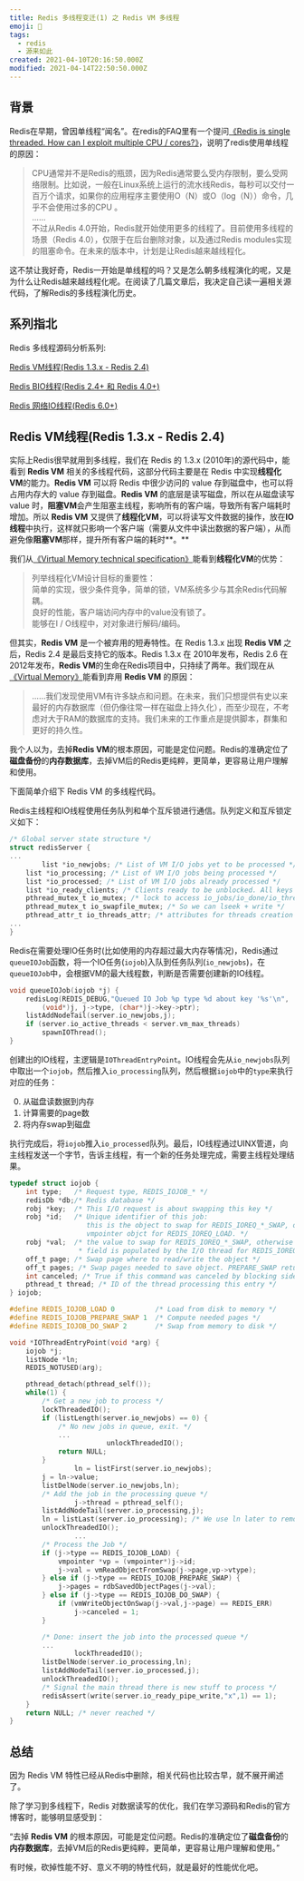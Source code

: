 ```yaml
---
title: Redis 多线程变迁(1) 之 Redis VM 多线程
emoji: 👻
tags: 
  - redis
  - 源来如此
created: 2021-04-10T20:16:50.000Z
modified: 2021-04-14T22:50:50.000Z
---
```


## 背景

Redis在早期，曾因单线程“闻名”。在redis的FAQ里有一个提问[《Redis is single threaded. How can I exploit multiple CPU / cores?》](https://redis.io/topics/faq#redis-is-single-threaded-how-can-i-exploit-multiple-cpu--cores)，说明了redis使用单线程的原因：

> CPU通常并不是Redis的瓶颈，因为Redis通常要么受内存限制，要么受网络限制。比如说，一般在Linux系统上运行的流水线Redis，每秒可以交付一百万个请求，如果你的应用程序主要使用O（N）或O（log（N））命令，几乎不会使用过多的CPU 。<br/>
......<br/>
不过从Redis 4.0开始，Redis就开始使用更多的线程了。目前使用多线程的场景（Redis 4.0），仅限于在后台删除对象，以及通过Redis modules实现的阻塞命令。在未来的版本中，计划是让Redis越来越线程化。

这不禁让我好奇，Redis一开始是单线程的吗？又是怎么朝多线程演化的呢，又是为什么让Redis越来越线程化呢。在阅读了几篇文章后，我决定自己读一遍相关源代码，了解Redis的多线程演化历史。

## 系列指北

Redis 多线程源码分析系列:

[Redis VM线程(Redis 1.3.x - Redis 2.4)](https://insutanto.net/code-notes/2021-04/read-redis-code/vm-thread-in-redis)

[Redis BIO线程(Redis 2.4+ 和 Redis 4.0+)](https://insutanto.net/code-notes/2021-04/read-redis-code/bio-thread-in-redis)

[Redis 网络IO线程(Redis 6.0+)](https://insutanto.net/code-notes/2021-04/read-redis-code/network-io-thread-in-redis)

## Redis VM线程(Redis 1.3.x - Redis 2.4)

实际上Redis很早就用到多线程，我们在 Redis 的 1.3.x (2010年)的源代码中，能看到 **Redis VM** 相关的多线程代码，这部分代码主要是在 Redis 中实现**线程化VM**的能力。**Redis VM** 可以将 Redis 中很少访问的 value 存到磁盘中，也可以将占用内存大的 value 存到磁盘。**Redis VM** 的底层是读写磁盘，所以在从磁盘读写 value 时，**阻塞VM**会产生阻塞主线程，影响所有的客户端，导致所有客户端耗时增加。所以 **Redis VM** 又提供了**线程化VM**，可以将读写文件数据的操作，放在**IO线程**中执行，这样就只影响一个客户端（需要从文件中读出数据的客户端），从而避免像**阻塞VM**那样，提升所有客户端的耗时**。**

我们从[《Virtual Memory technical specification》](https://redis.io/topics/internals-vm)能看到**线程化VM**的优势：

> 列举线程化VM设计目标的重要性：<br/>
简单的实现，很少条件竞争，简单的锁，VM系统多少与其余Redis代码解耦。<br/>
良好的性能，客户端访问内存中的value没有锁了。<br/>
能够在I / O线程中，对对象进行解码/编码。<br/>

但其实，**Redis VM** 是一个被弃用的短寿特性。在 Redis 1.3.x 出现 **Redis VM** 之后，Redis 2.4 是最后支持它的版本。Redis 1.3.x 在 2010年发布，Redis 2.6 在 2012年发布，**Redis  VM**的生命在Redis项目中，只持续了两年。我们现在从[《Virtual Memory》](https://redis.io/topics/virtual-memory)能看到弃用 **Redis VM** 的原因：

> ……我们发现使用VM有许多缺点和问题。在未来，我们只想提供有史以来最好的内存数据库（但仍像往常一样在磁盘上持久化），而至少现在，不考虑对大于RAM的数据库的支持。我们未来的工作重点是提供脚本，群集和更好的持久性。

我个人以为，去掉**Redis VM**的根本原因，可能是定位问题。Redis的准确定位了**磁盘备份**的**内存数据库**，去掉VM后的Redis更纯粹，更简单，更容易让用户理解和使用。

下面简单介绍下 Redis VM 的多线程代码。

Redis主线程和IO线程使用任务队列和单个互斥锁进行通信。队列定义和互斥锁定义如下：

```c
/* Global server state structure */
struct redisServer {
...
		list *io_newjobs; /* List of VM I/O jobs yet to be processed */
    list *io_processing; /* List of VM I/O jobs being processed */
    list *io_processed; /* List of VM I/O jobs already processed */
    list *io_ready_clients; /* Clients ready to be unblocked. All keys loaded */
    pthread_mutex_t io_mutex; /* lock to access io_jobs/io_done/io_thread_job */
    pthread_mutex_t io_swapfile_mutex; /* So we can lseek + write */
    pthread_attr_t io_threads_attr; /* attributes for threads creation */
...
}
```

Redis在需要处理IO任务时(比如使用的内存超过最大内存等情况)，Redis通过`queueIOJob`函数，将一个IO任务(`iojob`)入队到任务队列(`io_newjobs`)，在`queueIOJob`中，会根据VM的最大线程数，判断是否需要创建新的IO线程。

```c
void queueIOJob(iojob *j) {
    redisLog(REDIS_DEBUG,"Queued IO Job %p type %d about key '%s'\n",
        (void*)j, j->type, (char*)j->key->ptr);
    listAddNodeTail(server.io_newjobs,j);
    if (server.io_active_threads < server.vm_max_threads)
        spawnIOThread();
}
```

创建出的IO线程，主逻辑是`IOThreadEntryPoint`。IO线程会先从`io_newjobs`队列中取出一个`iojob`，然后推入`io_processing`队列，然后根据`iojob`中的`type`来执行对应的任务：

0. 从磁盘读数据到内存
1. 计算需要的page数
2. 将内存swap到磁盘

执行完成后，将`iojob`推入`io_processed`队列。最后，IO线程通过UINX管道，向主线程发送一个字节，告诉主线程，有一个新的任务处理完成，需要主线程处理结果。

```c
typedef struct iojob {
    int type;   /* Request type, REDIS_IOJOB_* */
    redisDb *db;/* Redis database */
    robj *key;  /* This I/O request is about swapping this key */
    robj *id;   /* Unique identifier of this job:
                   this is the object to swap for REDIS_IOREQ_*_SWAP, or the
                   vmpointer objct for REDIS_IOREQ_LOAD. */
    robj *val;  /* the value to swap for REDIS_IOREQ_*_SWAP, otherwise this
                 * field is populated by the I/O thread for REDIS_IOREQ_LOAD. */
    off_t page; /* Swap page where to read/write the object */
    off_t pages; /* Swap pages needed to save object. PREPARE_SWAP return val */
    int canceled; /* True if this command was canceled by blocking side of VM */
    pthread_t thread; /* ID of the thread processing this entry */
} iojob;
```

```c
#define REDIS_IOJOB_LOAD 0          /* Load from disk to memory */
#define REDIS_IOJOB_PREPARE_SWAP 1  /* Compute needed pages */
#define REDIS_IOJOB_DO_SWAP 2       /* Swap from memory to disk */
```

```c
void *IOThreadEntryPoint(void *arg) {
    iojob *j;
    listNode *ln;
    REDIS_NOTUSED(arg);

    pthread_detach(pthread_self());
    while(1) {
        /* Get a new job to process */
        lockThreadedIO();
        if (listLength(server.io_newjobs) == 0) {
            /* No new jobs in queue, exit. */
            ...
						unlockThreadedIO();
            return NULL;
        }
				ln = listFirst(server.io_newjobs);
        j = ln->value;
        listDelNode(server.io_newjobs,ln);
        /* Add the job in the processing queue */
				j->thread = pthread_self();
        listAddNodeTail(server.io_processing,j);
        ln = listLast(server.io_processing); /* We use ln later to remove it */
        unlockThreadedIO();
				...
        /* Process the Job */
        if (j->type == REDIS_IOJOB_LOAD) {
            vmpointer *vp = (vmpointer*)j->id;
            j->val = vmReadObjectFromSwap(j->page,vp->vtype);
        } else if (j->type == REDIS_IOJOB_PREPARE_SWAP) {
            j->pages = rdbSavedObjectPages(j->val);
        } else if (j->type == REDIS_IOJOB_DO_SWAP) {
            if (vmWriteObjectOnSwap(j->val,j->page) == REDIS_ERR)
                j->canceled = 1;
        }

        /* Done: insert the job into the processed queue */
        ...
				lockThreadedIO();
        listDelNode(server.io_processing,ln);
        listAddNodeTail(server.io_processed,j);
        unlockThreadedIO();
        /* Signal the main thread there is new stuff to process */
        redisAssert(write(server.io_ready_pipe_write,"x",1) == 1);
    }
    return NULL; /* never reached */
}
```

## 总结

因为 Redis VM 特性已经从Redis中删除，相关代码也比较古早，就不展开阐述了。

除了学习到多线程下，Redis 对数据读写的优化，我们在学习源码和Redis的官方博客时，能够明显感受到：

“去掉 **Redis VM** 的根本原因，可能是定位问题。Redis的准确定位了**磁盘备份**的**内存数据库**，去掉VM后的Redis更纯粹，更简单，更容易让用户理解和使用。”

有时候，砍掉性能不好、意义不明的特性代码，就是最好的性能优化吧。